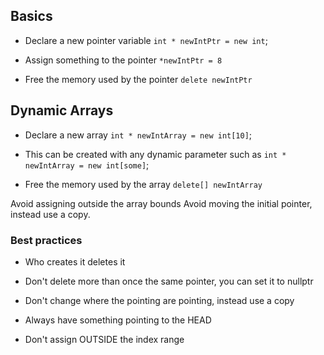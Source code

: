 ## Basics

- Declare a new pointer variable
`int * newIntPtr = new int`;

- Assign something to the pointer
`*newIntPtr = 8`

- Free the memory used by the pointer
`delete newIntPtr`


## Dynamic Arrays
- Declare a new array
`int * newIntArray = new int[10]`;

- This can be created with any dynamic parameter such as
`int * newIntArray = new int[some]`;

- Free the memory used by the array
`delete[] newIntArray`

Avoid assigning outside the array bounds 
Avoid moving the initial pointer, instead use a copy.

### Best practices

- Who creates it deletes it

- Don't delete more than once the same pointer, you can set it to nullptr

- Don't change where the pointing are pointing, instead use a copy

- Always have something pointing to the HEAD

- Don't assign OUTSIDE the index range
